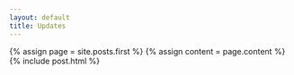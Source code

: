 ```yaml
---
layout: default
title: Updates
---
```


{% assign page = site.posts.first %}
{% assign content = page.content %}
{% include post.html %}
